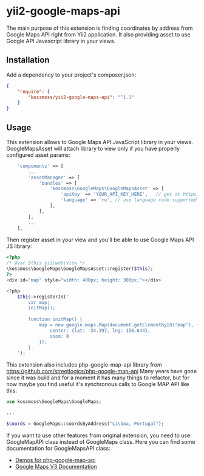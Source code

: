# yii2-google-maps-api

The main purpose of this extension is finding coordinates by address from Google Maps API right from Yii2 application.
It also providing asset to use Google API Javascript library in your views. 

Installation
------------
Add a dependency to your project's composer.json:

```json
{
	"require": {
		"kossmoss/yii2-google-maps-api": "^1.1"
	}
}
```

## Usage

This extension allows to Google Maps API JavaScript library in your views.
GoogleMapsAsset will attach library to view only if you have properly configured asset params:

```php
	'components' => [
		...
		'assetManager' => [
			'bundles' => [
				'kossmoss\GoogleMaps\GoogleMapsAsset' => [
					'apiKey' => 'YOUR_API_KEY_HERE',   // get at https://developers.google.com/maps/documentation/javascript/get-api-key
					'language' => 'ru', // use language code supported by Google Maps API  (default: en)
				],
			],
		],
		...
	],
```

Then register asset in your view and you'll be able to use Google Maps API JS library:

```php
<?php
/* @var $this yii\web\View */
\kossmoss\GoogleMaps\GoogleMapsAsset::register($this);
?>
<div id="map" style="width: 400px; height: 300px;"></div>

<?php
	$this->registerJs('
		var map;
		initMap();
		
		function initMap() {
			map = new google.maps.Map(document.getElementById("map"), {
				center: {lat: -34.397, lng: 150.644},
				zoom: 8
			});
		}
	');
```

This extension also includes php-google-map-api library from https://github.com/streetlogics/php-google-map-api
Many years have gone since it was build and for a moment it has many things to refactor,
but for now maybe you find useful it's synchronous calls to Google MAP API like this:

```php
use kossmoss\GoogleMaps\GoogleMaps;

...

$coords = GoogleMaps::coordsByAddress("Lisboa, Portugal");
```

If you want to use other features from original extension, you need to use GoogleMapAPI class instead of GoogleMaps class.
Here you can find some documentation for GoogleMapsAPI class:

-  [Demos for php-google-map-api](http://www.bradwedell.com/php-google-maps-api/demos/)
-  [Google Maps V3 Documentation](http://code.google.com/apis/maps/documentation/v3/)
